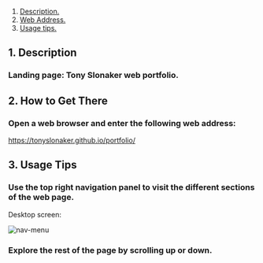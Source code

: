 1. [ Description. ](#desc)
2. [ Web Address. ](#web-address)
3. [ Usage tips. ](#usage)

<a name="desc"></a>
## 1. Description


### Landing page: Tony Slonaker web portfolio.


<a name="web-address"></a>
## 2. How to Get There

### Open a web browser and enter the following web address:

https://tonyslonaker.github.io/portfolio/

<a name="usage"></a>
## 3. Usage Tips


### Use the top right navigation panel to visit the different sections of the web page.

Desktop screen:

![nav-menu](./assets/images/portfolionavigationbar.jpeg)


### Explore the rest of the page by scrolling up or down.
